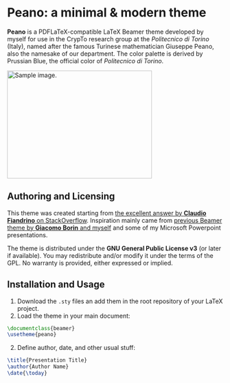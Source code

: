 # Peano: a minimal & modern theme 

**Peano** is a PDFLaTeX-compatible LaTeX Beamer theme developed by myself for use in the CrypTo research group at the *Politecnico di Torino* (Italy), named after the famous Turinese mathematician Giuseppe Peano, also the namesake of our department. The color palette is derived by Prussian Blue, the official color of *Politecnico di Torino*.

<img width="337" height="251" alt="Sample image." src="https://github.com/user-attachments/assets/46571c48-ebb7-49b8-995b-68dc7553ec07" />

## Authoring and Licensing

This theme was created starting from [the excellent answer by **Claudio Fiandrino** on StackOverflow](https://tex.stackexchange.com/questions/146529/design-a-custom-beamer-theme-from-scratch). Inspiration mainly came from [previous Beamer theme by **Giacomo Borin** and myself](https://github.com/giacomoborin/Beamer-Theme) and some of my Microsoft Powerpoint presentations.

The theme is distributed under the **GNU General Public License v3** (or later if available). You may redistribute and/or modify it under the terms of the GPL. No warranty is provided, either expressed or implied.

## Installation and Usage

1. Download the `.sty` files an add them in the root repository of your LaTeX project.
2. Load the theme in your main document:

```latex
\documentclass{beamer}
\usetheme{peano} 
```
2. Define author, date, and other usual stuff:

```latex
\title{Presentation Title}
\author{Author Name}
\date{\today}
```
